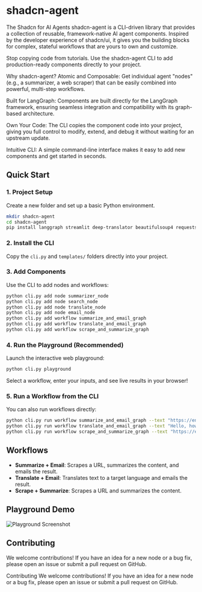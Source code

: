 # shadcn-agent
The Shadcn for AI Agents
shadcn-agent is a CLI-driven library that provides a collection of reusable, framework-native AI agent components. Inspired by the developer experience of shadcn/ui, it gives you the building blocks for complex, stateful workflows that are yours to own and customize.

Stop copying code from tutorials. Use the shadcn-agent CLI to add production-ready components directly to your project.

Why shadcn-agent?
Atomic and Composable: Get individual agent "nodes" (e.g., a summarizer, a web scraper) that can be easily combined into powerful, multi-step workflows.

Built for LangGraph: Components are built directly for the LangGraph framework, ensuring seamless integration and compatibility with its graph-based architecture.

Own Your Code: The CLI copies the component code into your project, giving you full control to modify, extend, and debug it without waiting for an upstream update.

Intuitive CLI: A simple command-line interface makes it easy to add new components and get started in seconds.


## Quick Start

### 1. Project Setup
Create a new folder and set up a basic Python environment.

```bash
mkdir shadcn-agent
cd shadcn-agent
pip install langgraph streamlit deep-translator beautifulsoup4 requests python-dotenv
```

### 2. Install the CLI
Copy the `cli.py` and `templates/` folders directly into your project.

### 3. Add Components
Use the CLI to add nodes and workflows:

```bash
python cli.py add node summarizer_node
python cli.py add node search_node
python cli.py add node translate_node
python cli.py add node email_node
python cli.py add workflow summarize_and_email_graph
python cli.py add workflow translate_and_email_graph
python cli.py add workflow scrape_and_summarize_graph
```

### 4. Run the Playground (Recommended)
Launch the interactive web playground:

```bash
python cli.py playground
```
Select a workflow, enter your inputs, and see live results in your browser!

### 5. Run a Workflow from the CLI
You can also run workflows directly:

```bash
python cli.py run workflow summarize_and_email_graph --text "https://en.wikipedia.org/wiki/Artificial_intelligence" --recipient "test@example.com"
python cli.py run workflow translate_and_email_graph --text "Hello, how are you?" --target_lang "fr" --recipient "test@example.com"
python cli.py run workflow scrape_and_summarize_graph --text "https://en.wikipedia.org/wiki/Artificial_intelligence"
```

## Workflows
- **Summarize + Email**: Scrapes a URL, summarizes the content, and emails the result.
- **Translate + Email**: Translates text to a target language and emails the result.
- **Scrape + Summarize**: Scrapes a URL and summarizes the content.

## Playground Demo
![Playground Screenshot](playground_screenshot.png)

## Contributing
We welcome contributions! If you have an idea for a new node or a bug fix, please open an issue or submit a pull request on GitHub.

Contributing
We welcome contributions! If you have an idea for a new node or a bug fix, please open an issue or submit a pull request on GitHub.